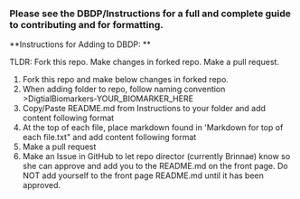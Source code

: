 ### Please see the DBDP/Instructions for a full and complete guide to contributing and for formatting.

**Instructions for Adding to DBDP: **

TLDR: Fork this repo. Make changes in forked repo. Make a pull request. 

1. Fork this repo and make below changes in forked repo.
2. When adding folder to repo, follow naming convention >DigtialBiomarkers-YOUR_BIOMARKER_HERE
3. Copy/Paste README.md from Instructions to your folder and add content following format
4. At the top of each file, place markdown found in 'Markdown for top of each file.txt" and add content following format
5. Make a pull request
6. Make an Issue in GitHub to let repo director (currently Brinnae) know so she can approve and add you to the README.md on the front page. Do NOT add yourself to the front page README.md until it has been approved.
